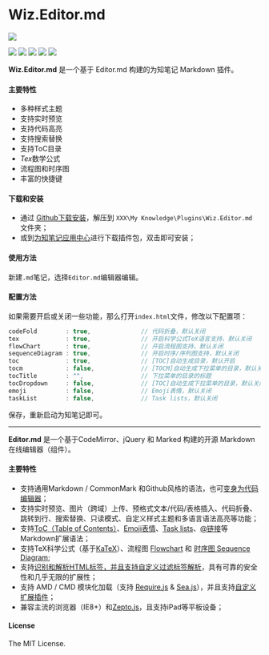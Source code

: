 # Wiz.Editor.md

![](https://github.com/akof1314/Wiz.Editor.md/raw/master/logo.png)

![](https://img.shields.io/github/stars/akof1314/Wiz.Editor.md.svg) ![](https://img.shields.io/github/forks/akof1314/Wiz.Editor.md.svg) ![](https://img.shields.io/github/tag/akof1314/Wiz.Editor.md.svg) ![](https://img.shields.io/github/release/akof1314/Wiz.Editor.md.svg) ![](https://img.shields.io/github/issues/akof1314/Wiz.Editor.md.svg)

**Wiz.Editor.md** 是一个基于 Editor.md 构建的为知笔记 Markdown 插件。

#### 主要特性

- 多种样式主题
- 支持实时预览
- 支持代码高亮
- 支持搜索替换
- 支持ToC目录
- *Tex*数学公式
- 流程图和时序图
- 丰富的快捷键

#### 下载和安装

- 通过 [Github下载安装](https://github.com/akof1314/Wiz.Editor.md/archive/master.zip)，解压到 `XXX\My Knowledge\Plugins\Wiz.Editor.md` 文件夹；
- 或到[为知笔记应用中心](http://app.wiz.cn/ "为知笔记应用中心")进行下载插件包，双击即可安装；

#### 使用方法

新建`.md`笔记，选择`Editor.md`编辑器编辑。

#### 配置方法

如果需要开启或关闭一些功能，那么打开`index.html`文件，修改以下配置项：

```javascript
codeFold        : true,              // 代码折叠，默认关闭
tex             : true,              // 开启科学公式TeX语言支持，默认关闭
flowChart       : true,              // 开启流程图支持，默认关闭
sequenceDiagram : true,              // 开启时序/序列图支持，默认关闭
toc             : true,              // [TOC]自动生成目录，默认开启
tocm            : false,             // [TOCM]自动生成下拉菜单的目录，默认关闭
tocTitle        : "",                // 下拉菜单的目录的标题
tocDropdown     : false,             // [TOC]自动生成下拉菜单的目录，默认关闭
emoji           : false,             // Emoji表情，默认关闭
taskList        : false,             // Task lists，默认关闭
```

保存，重新启动为知笔记即可。


--------

**Editor.md** 是一个基于CodeMirror、jQuery 和 Marked 构建的开源 Markdown 在线编辑器（组件）。


#### 主要特性

- 支持通用Markdown / CommonMark 和Github风格的语法，也可[变身为代码编辑器](https://pandao.github.io/editor.md/examples/change-mode.html)；
- 支持实时预览、图片（跨域）上传、预格式文本/代码/表格插入、代码折叠、跳转到行、搜索替换、只读模式、自定义样式主题和多语言语法高亮等功能；
- 支持[ToC（Table of Contents）](https://pandao.github.io/editor.md/examples/toc.html)、[Emoji表情](https://pandao.github.io/editor.md/examples/emoji.html)、[Task lists](https://pandao.github.io/editor.md/examples/task-lists.html)、[@链接](https://pandao.github.io/editor.md/examples/@links.html)等Markdown扩展语法；
- 支持TeX科学公式（基于[KaTeX](https://pandao.github.io/editor.md/examples/katex.html)）、流程图 [Flowchart](https://pandao.github.io/editor.md/examples/flowchart.html) 和 [时序图 Sequence Diagram](https://pandao.github.io/editor.md/examples/sequence-diagram.html);
- 支持[识别和解析HTML标签，并且支持自定义过滤标签解析](https://pandao.github.io/editor.md/examples/html-tags-decode.html)，具有可靠的安全性和几乎无限的扩展性；
- 支持 AMD / CMD 模块化加载（支持 [Require.js](https://pandao.github.io/editor.md/examples/use-requirejs.html) & [Sea.js](https://pandao.github.io/editor.md/examples/use-seajs.html)），并且支持[自定义扩展插件](https://pandao.github.io/editor.md/examples/define-plugin.html)；
- 兼容主流的浏览器（IE8+）和[Zepto.js](https://pandao.github.io/editor.md/examples/use-zepto.html)，且支持iPad等平板设备；

#### License

The MIT License.
